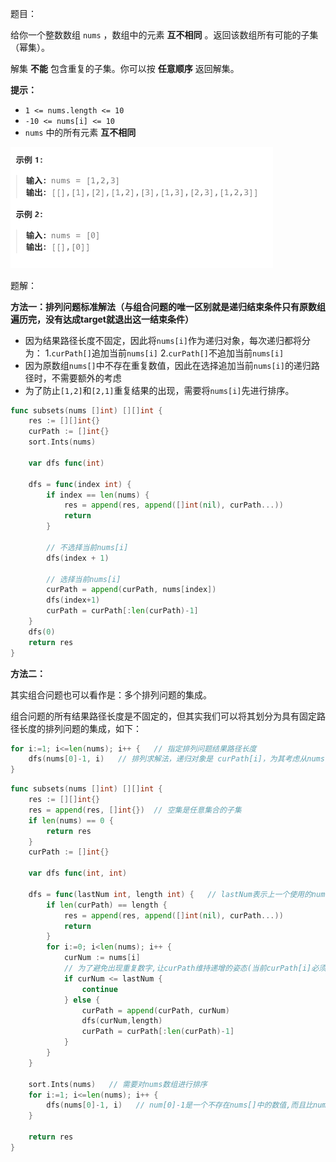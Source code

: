 题目：

给你一个整数数组 `nums` ，数组中的元素 **互不相同** 。返回该数组所有可能的子集（幂集）。

解集 **不能** 包含重复的子集。你可以按 **任意顺序** 返回解集。

**提示：**

- `1 <= nums.length <= 10`
- `-10 <= nums[i] <= 10`
- `nums` 中的所有元素 **互不相同**

<img src="78.子集.assets/image-20230913175242631.png" alt="image-20230913175242631" style="zoom:50%;" />

题解：

**方法一：排列问题标准解法（与组合问题的唯一区别就是递归结束条件只有原数组遍历完，没有达成target就退出这一结束条件）**

- 因为结果路径长度不固定，因此将`nums[i]`作为递归对象，每次递归都将分为： 1.`curPath[]`追加当前`nums[i]` 2.`curPath[]`不追加当前`nums[i]`
- 因为原数组`nums[]`中不存在重复数值，因此在选择追加当前`nums[i]`的递归路径时，不需要额外的考虑
- 为了防止`[1,2]`和`[2,1]`重复结果的出现，需要将`nums[i]`先进行排序。

```go
func subsets(nums []int) [][]int {
    res := [][]int{}
    curPath := []int{}
    sort.Ints(nums)

    var dfs func(int)

    dfs = func(index int) {
        if index == len(nums) {
            res = append(res, append([]int(nil), curPath...))
            return
        }

        // 不选择当前nums[i]
        dfs(index + 1)

        // 选择当前nums[i]
        curPath = append(curPath, nums[index])
        dfs(index+1)
        curPath = curPath[:len(curPath)-1]
    }
    dfs(0)
    return res
}
```



**方法二：**

其实组合问题也可以看作是：多个排列问题的集成。

组合问题的所有结果路径长度是不固定的，但其实我们可以将其划分为具有固定路径长度的排列问题的集成，如下：

```go
for i:=1; i<=len(nums); i++ {   // 指定排列问题结果路径长度
    dfs(nums[0]-1, i)   // 排列求解法，递归对象是 curPath[i]，为其考虑从nums[]选择哪一个值
}
```

```go
func subsets(nums []int) [][]int {
    res := [][]int{}
    res = append(res, []int{})  // 空集是任意集合的子集
    if len(nums) == 0 {
        return res
    }
    curPath := []int{}

    var dfs func(int, int)

    dfs = func(lastNum int, length int) {   // lastNum表示上一个使用的nums[]元素,length表示当前子集的长度
        if len(curPath) == length {
            res = append(res, append([]int(nil), curPath...))
            return
        }
        for i:=0; i<len(nums); i++ {
            curNum := nums[i]
            // 为了避免出现重复数字,让curPath维持递增的姿态(当前curPath[i]必须要大于之前的)  子集问题和排列问题不一样，相同的数不同的顺序在子集问题中是同一个解，但在排列中不是
            if curNum <= lastNum {   
                continue
            } else {
                curPath = append(curPath, curNum)
                dfs(curNum,length)
                curPath = curPath[:len(curPath)-1]
            }
        }
    }

    sort.Ints(nums)   // 需要对nums数组进行排序
    for i:=1; i<=len(nums); i++ {
        dfs(nums[0]-1, i)   // num[0]-1是一个不存在nums[]中的数值,而且比nums[]中所有数值都要小
    }

    return res
}
```

